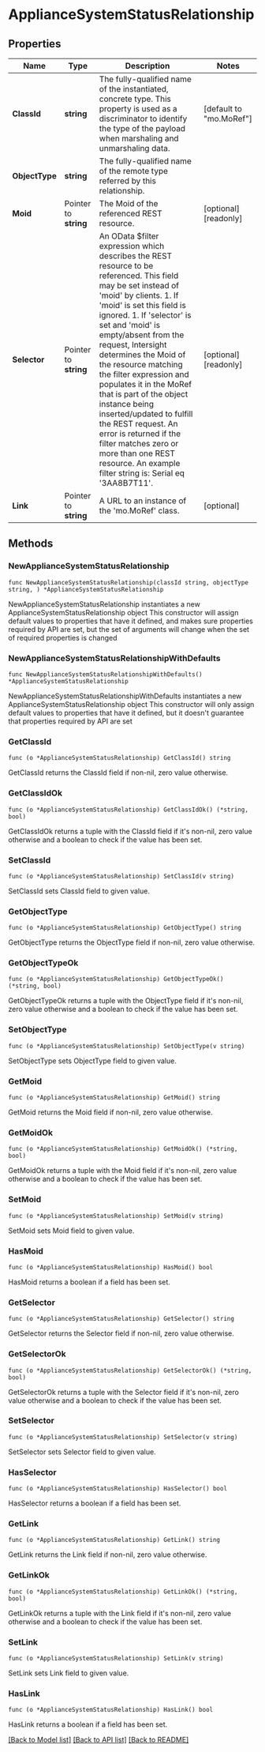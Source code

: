 # ApplianceSystemStatusRelationship

## Properties

Name | Type | Description | Notes
------------ | ------------- | ------------- | -------------
**ClassId** | **string** | The fully-qualified name of the instantiated, concrete type. This property is used as a discriminator to identify the type of the payload when marshaling and unmarshaling data. | [default to "mo.MoRef"]
**ObjectType** | **string** | The fully-qualified name of the remote type referred by this relationship. | 
**Moid** | Pointer to **string** | The Moid of the referenced REST resource. | [optional] [readonly] 
**Selector** | Pointer to **string** | An OData $filter expression which describes the REST resource to be referenced. This field may be set instead of &#39;moid&#39; by clients. 1. If &#39;moid&#39; is set this field is ignored. 1. If &#39;selector&#39; is set and &#39;moid&#39; is empty/absent from the request, Intersight determines the Moid of the resource matching the filter expression and populates it in the MoRef that is part of the object instance being inserted/updated to fulfill the REST request. An error is returned if the filter matches zero or more than one REST resource. An example filter string is: Serial eq &#39;3AA8B7T11&#39;. | [optional] [readonly] 
**Link** | Pointer to **string** | A URL to an instance of the &#39;mo.MoRef&#39; class. | [optional] 

## Methods

### NewApplianceSystemStatusRelationship

`func NewApplianceSystemStatusRelationship(classId string, objectType string, ) *ApplianceSystemStatusRelationship`

NewApplianceSystemStatusRelationship instantiates a new ApplianceSystemStatusRelationship object
This constructor will assign default values to properties that have it defined,
and makes sure properties required by API are set, but the set of arguments
will change when the set of required properties is changed

### NewApplianceSystemStatusRelationshipWithDefaults

`func NewApplianceSystemStatusRelationshipWithDefaults() *ApplianceSystemStatusRelationship`

NewApplianceSystemStatusRelationshipWithDefaults instantiates a new ApplianceSystemStatusRelationship object
This constructor will only assign default values to properties that have it defined,
but it doesn't guarantee that properties required by API are set

### GetClassId

`func (o *ApplianceSystemStatusRelationship) GetClassId() string`

GetClassId returns the ClassId field if non-nil, zero value otherwise.

### GetClassIdOk

`func (o *ApplianceSystemStatusRelationship) GetClassIdOk() (*string, bool)`

GetClassIdOk returns a tuple with the ClassId field if it's non-nil, zero value otherwise
and a boolean to check if the value has been set.

### SetClassId

`func (o *ApplianceSystemStatusRelationship) SetClassId(v string)`

SetClassId sets ClassId field to given value.


### GetObjectType

`func (o *ApplianceSystemStatusRelationship) GetObjectType() string`

GetObjectType returns the ObjectType field if non-nil, zero value otherwise.

### GetObjectTypeOk

`func (o *ApplianceSystemStatusRelationship) GetObjectTypeOk() (*string, bool)`

GetObjectTypeOk returns a tuple with the ObjectType field if it's non-nil, zero value otherwise
and a boolean to check if the value has been set.

### SetObjectType

`func (o *ApplianceSystemStatusRelationship) SetObjectType(v string)`

SetObjectType sets ObjectType field to given value.


### GetMoid

`func (o *ApplianceSystemStatusRelationship) GetMoid() string`

GetMoid returns the Moid field if non-nil, zero value otherwise.

### GetMoidOk

`func (o *ApplianceSystemStatusRelationship) GetMoidOk() (*string, bool)`

GetMoidOk returns a tuple with the Moid field if it's non-nil, zero value otherwise
and a boolean to check if the value has been set.

### SetMoid

`func (o *ApplianceSystemStatusRelationship) SetMoid(v string)`

SetMoid sets Moid field to given value.

### HasMoid

`func (o *ApplianceSystemStatusRelationship) HasMoid() bool`

HasMoid returns a boolean if a field has been set.

### GetSelector

`func (o *ApplianceSystemStatusRelationship) GetSelector() string`

GetSelector returns the Selector field if non-nil, zero value otherwise.

### GetSelectorOk

`func (o *ApplianceSystemStatusRelationship) GetSelectorOk() (*string, bool)`

GetSelectorOk returns a tuple with the Selector field if it's non-nil, zero value otherwise
and a boolean to check if the value has been set.

### SetSelector

`func (o *ApplianceSystemStatusRelationship) SetSelector(v string)`

SetSelector sets Selector field to given value.

### HasSelector

`func (o *ApplianceSystemStatusRelationship) HasSelector() bool`

HasSelector returns a boolean if a field has been set.

### GetLink

`func (o *ApplianceSystemStatusRelationship) GetLink() string`

GetLink returns the Link field if non-nil, zero value otherwise.

### GetLinkOk

`func (o *ApplianceSystemStatusRelationship) GetLinkOk() (*string, bool)`

GetLinkOk returns a tuple with the Link field if it's non-nil, zero value otherwise
and a boolean to check if the value has been set.

### SetLink

`func (o *ApplianceSystemStatusRelationship) SetLink(v string)`

SetLink sets Link field to given value.

### HasLink

`func (o *ApplianceSystemStatusRelationship) HasLink() bool`

HasLink returns a boolean if a field has been set.


[[Back to Model list]](../README.md#documentation-for-models) [[Back to API list]](../README.md#documentation-for-api-endpoints) [[Back to README]](../README.md)


